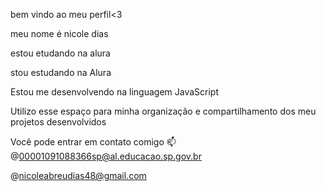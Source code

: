bem vindo ao meu perfil<3



meu nome é nicole dias

estou etudando na alura

stou estudando na Alura

Estou me desenvolvendo na linguagem JavaScript

Utilizo esse espaço para minha organização e compartilhamento dos meu projetos desenvolvidos

Você pode entrar em contato comigo 📫
@00001091088366sp@al.educacao.sp.gov.br

@nicoleabreudias48@gmail.com

